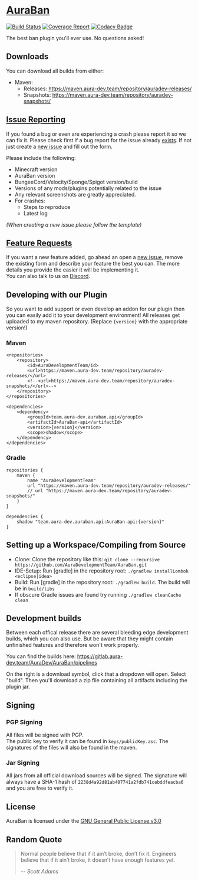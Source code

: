 # [AuraBan](https://github.com/AuraDevelopmentTeam/AuraBan)

[![Build Status](https://gitlab.aura-dev.team/AuraDev/AuraBan/badges/master/build.svg)](https://gitlab.aura-dev.team/AuraDev/AuraBan/pipelines)
[![Coverage Report](https://gitlab.aura-dev.team/AuraDev/AuraBan/badges/master/coverage.svg)](https://gitlab.aura-dev.team/AuraDev/AuraBan/pipelines)
[![Codacy Badge](https://api.codacy.com/project/badge/Grade/3ff1ca2dbeea436bb9a335ea58cf39d1)](https://www.codacy.com/manual/AuraDevelopmentTeam/AuraBan?utm_source=github.com&amp;utm_medium=referral&amp;utm_content=AuraDevelopmentTeam/AuraBan&amp;utm_campaign=Badge_Grade)

The best ban plugin you'll ever use. No questions asked!

## Downloads

You can download all builds from either:

- Maven:
  - Releases: https://maven.aura-dev.team/repository/auradev-releases/
  - Snapshots: https://maven.aura-dev.team/repository/auradev-snapshots/

## [Issue Reporting](https://github.com/AuraDevelopmentTeam/AuraBan/issues)

If you found a bug or even are experiencing a crash please report it so we can fix it. Please check first if a bug report for the issue already
[exists](https://github.com/AuraDevelopmentTeam/AuraBan/issues). If not just create a
[new issue](https://github.com/AuraDevelopmentTeam/AuraBan/issues/new) and fill out the form.

Please include the following:

* Minecraft version
* AuraBan version
* BungeeCord/Velocity/Sponge/Spigot version/build
* Versions of any mods/plugins potentially related to the issue
* Any relevant screenshots are greatly appreciated.
* For crashes:
  * Steps to reproduce
  * Latest log

*(When creating a new issue please follow the template)*

## [Feature Requests](https://github.com/AuraDevelopmentTeam/AuraBan/issues)

If you want a new feature added, go ahead an open a [new issue](https://github.com/AuraDevelopmentTeam/AuraBan/new), remove the existing form and describe your
feature the best you can. The more details you provide the easier it will be implementing it.  
You can also talk to us on [Discord](https://discord.me/bungeechat).

## Developing with our Plugin

So you want to add support or even develop an addon for our plugin then you can easily add it to your development environment! All releases get uploaded to my
maven repository. (Replace `{version}` with the appropriate version!)

### Maven

    <repositories>
        <repository>
            <id>AuraDevelopmentTeam/id>
            <url>https://maven.aura-dev.team/repository/auradev-releases/</url>
            <!--<url>https://maven.aura-dev.team/repository/auradev-snapshots/</url>-->
        </repository>
    </repositories>

    <dependencies>
        <dependency>
            <groupId>team.aura-dev.auraban.api</groupId>
            <artifactId>AuraBan-api</artifactId>
            <version>{version}</version>
            <scope>shadow</scope>
        </dependency>
    </dependencies>

### Gradle

    repositories {
        maven {
            name "AuraDevelopmentTeam"
            url "https://maven.aura-dev.team/repository/auradev-releases/"
            // url "https://maven.aura-dev.team/repository/auradev-snapshots/"
        }
    }

    dependencies {
        shadow "team.aura-dev.auraban.api:AuraBan-api:{version}"
    }

## Setting up a Workspace/Compiling from Source

* Clone: Clone the repository like this: `git clone --recursive https://github.com/AuraDevelopmentTeam/AuraBan.git`
* IDE-Setup: Run [gradle] in the repository root: `./gradlew installLombok <eclipse|idea>`
* Build: Run [gradle] in the repository root: `./gradlew build`. The build will be in `build/libs`
* If obscure Gradle issues are found try running `./gradlew cleanCache clean`

## Development builds

Between each offical release there are several bleeding edge development builds, which you can also use. But be aware that they might contain unfinished
features and therefore won't work properly.

You can find the builds here: https://gitlab.aura-dev.team/AuraDev/AuraBan/pipelines

On the right is a download symbol, click that a dropdown will open. Select "build". Then you'll download a zip file containing all artifacts including the
plugin jar.

## Signing

### PGP Signing

All files will be signed with PGP.  
The public key to verify it can be found in `keys/publicKey.asc`. The signatures of the files will also be found in the maven.

### Jar Signing

All jars from all official download sources will be signed. The signature will always have a SHA-1 hash of `2238d4a92d81ab407741a2fdb741cebddfeacba6` and you
are free to verify it.

## License

AuraBan is licensed under the [GNU General Public License v3.0](https://www.gnu.org/licenses/gpl-3.0.html)

## Random Quote

> Normal people believe that if it ain’t broke, don’t fix it. Engineers believe that if it ain’t broke, it doesn’t have enough features yet.
>
> -- <cite>Scott Adams</cite>
